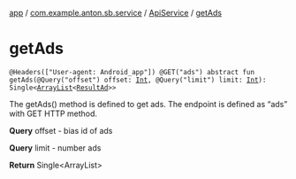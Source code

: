 [app](../../index.md) / [com.example.anton.sb.service](../index.md) / [ApiService](index.md) / [getAds](./get-ads.md)

# getAds

`@Headers(["User-agent: Android_app"]) @GET("ads") abstract fun getAds(@Query("offset") offset: `[`Int`](https://kotlinlang.org/api/latest/jvm/stdlib/kotlin/-int/index.html)`, @Query("limit") limit: `[`Int`](https://kotlinlang.org/api/latest/jvm/stdlib/kotlin/-int/index.html)`): Single<`[`ArrayList`](https://kotlinlang.org/api/latest/jvm/stdlib/kotlin.collections/-array-list/index.html)`<`[`ResultAd`](../../com.example.anton.sb.data/-result-ad/index.md)`>>`

The getAds() method is defined to get ads.
The endpoint is defined as “ads” with GET HTTP method.

**Query**
offset - bias id of ads

**Query**
limit - number ads

**Return**
Single&lt;ArrayList&gt;

